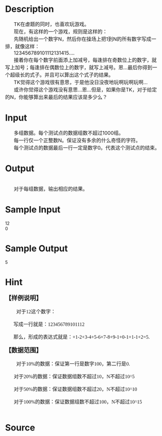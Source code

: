 
# Description

<div class="content"><div style="text-indent: 21pt"><span style="font-size: 12pt">TK</span><span style="font-size: 12pt">在虐题的同时，也喜欢玩游戏。</span></div>
<div style="text-indent: 21pt"><span style="font-size: 12pt">现在，有这样的一个游戏，规则是这样的：</span></div>
<div style="text-indent: 21pt"><span style="font-size: 12pt">先随机给出一个数字</span><span style="font-size: 12pt">N</span><span style="font-size: 12pt">，然后你在操场上把</span><span style="font-size: 12pt">1</span><span style="font-size: 12pt">到</span><span style="font-size: 12pt">N</span><span style="font-size: 12pt">的所有数字写成一排，就像这样：</span></div>
<div style="text-indent: 21pt"><span style="font-size: 12pt">123456789101112131415….</span></div>
<div style="text-indent: 21pt"><span style="font-size: 12pt">接着你在每个数字前面添上加减号，每逢排在奇数位上的数字，就写上加号；每逢排在偶数位上的数字，就写上减号。恩</span><span style="font-size: 12pt">…</span><span style="font-size: 12pt">最后你得到一个超级长的式子。并且可以算出这个式子的结果。</span></div>
<div style="text-indent: 21pt"><span style="font-size: 12pt">TK</span><span style="font-size: 12pt">觉得这个游戏很有意思，于是他没日没夜地玩啊玩啊玩啊</span><span style="font-size: 12pt">…</span></div>
<div style="text-indent: 21pt"><span style="font-size: 12pt">或许你觉得这个游戏没有意思</span><span style="font-size: 12pt">…</span><span style="font-size: 12pt">恩</span><span style="font-size: 12pt">…</span><span style="font-size: 12pt">但是，如果你是</span><span style="font-size: 12pt">TK</span><span style="font-size: 12pt">，对于给定的</span><span style="font-size: 12pt">N</span><span style="font-size: 12pt">，你能够算出来最后的结果应该是多少么？</span></div></div>

# Input

<div class="content"><div style="text-indent: 21pt"><span style="font-size: 12pt">多组数据。每个测试点的数据组数不超过</span><span style="font-size: 12pt">1000</span><span style="font-size: 12pt">组。</span></div>
<div style="text-indent: 21pt"><span style="font-size: 12pt">每一行仅一个正整数</span><span style="font-size: 12pt">N</span><span style="font-size: 12pt">。保证没有多余的什么奇怪的字符。</span></div>
<div style="text-indent: 21pt"><span style="font-size: 12pt">每个测试点的数据最后一行一定是数字</span><span style="font-size: 12pt">0</span><span style="font-size: 12pt">。代表这个测试点的结束。</span></div></div>

# Output

<div class="content"><div> </div>
<div style="text-indent: 21pt"><span style="font-size: 12pt">对于每组数据，输出相应的结果。</span></div></div>

# Sample Input

<div class="content"><span class="sampledata">12<br/>
0<br/>
</span></div>

# Sample Output

<div class="content"><span class="sampledata">5</span></div>

# Hint

<div class="content"><p></p><p class="MsoNormal" style="margin: 0cm 0cm 0pt"><b style="mso-bidi-font-weight: normal"><span style="font-size: 15pt; font-family: 华文细黑; mso-ascii-font-family: Calibri; mso-hansi-font-family: Calibri">【样例说明】</span></b><b style="mso-bidi-font-weight: normal"><span lang="EN-US" style="font-size: 15pt; mso-fareast-font-family: 华文细黑"><o:p></o:p></span></b></p><br/>
<p class="MsoNormal" style="margin: 0cm 0cm 0pt"><font size="3"><span lang="EN-US"><span style="mso-tab-count: 1"><font face="Calibri">         </font></span></span><span style="font-size: 12pt; font-family: 华文细黑; mso-ascii-font-family: Calibri; mso-hansi-font-family: Calibri">对于</span></font><span lang="EN-US" style="font-size: 12pt; mso-fareast-font-family: 华文细黑"><font face="Calibri">12</font></span><span style="font-size: 12pt; font-family: 华文细黑; mso-ascii-font-family: Calibri; mso-hansi-font-family: Calibri">这个数字：</span><span lang="EN-US" style="font-size: 12pt; mso-fareast-font-family: 华文细黑"><o:p></o:p></span></p><br/>
<p class="MsoNormal" style="margin: 0cm 0cm 0pt; text-indent: 20.25pt"><span style="font-size: 12pt; font-family: 华文细黑; mso-ascii-font-family: Calibri; mso-hansi-font-family: Calibri">写成一行就是：</span><span lang="EN-US" style="font-size: 12pt; mso-fareast-font-family: 华文细黑"><font face="Calibri">123456789101112<o:p></o:p></font></span></p><br/>
<p class="MsoNormal" style="margin: 0cm 0cm 0pt; text-indent: 20.25pt"><span style="font-size: 12pt; font-family: 华文细黑; mso-ascii-font-family: Calibri; mso-hansi-font-family: Calibri">那么，形成的表达式就是：</span><span lang="EN-US" style="font-size: 12pt; mso-fareast-font-family: 华文细黑"><font face="Calibri">+1-2+3-4+5-6+7-8+9-1+0-1+1-1+2=5.<o:p></o:p></font></span></p><br/>
<p class="MsoNormal" style="margin: 0cm 0cm 0pt"><b style="mso-bidi-font-weight: normal"><span style="font-size: 15pt; font-family: 华文细黑; mso-ascii-font-family: Calibri; mso-hansi-font-family: Calibri">【数据范围】</span></b><b style="mso-bidi-font-weight: normal"><span lang="EN-US" style="font-size: 15pt; mso-fareast-font-family: 华文细黑"><o:p></o:p></span></b></p><br/>
<p class="MsoNormal" style="margin: 0cm 0cm 0pt"><font size="3"><span lang="EN-US"><span style="mso-tab-count: 1"><font face="Calibri">         </font></span></span><span style="font-size: 12pt; font-family: 华文细黑; mso-ascii-font-family: Calibri; mso-hansi-font-family: Calibri">对于</span></font><span lang="EN-US" style="font-size: 12pt; mso-fareast-font-family: 华文细黑"><font face="Calibri">10%</font></span><span style="font-size: 12pt; font-family: 华文细黑; mso-ascii-font-family: Calibri; mso-hansi-font-family: Calibri">的数据：保证第一行是数字</span><span lang="EN-US" style="font-size: 12pt; mso-fareast-font-family: 华文细黑"><font face="Calibri">100</font></span><span style="font-size: 12pt; font-family: 华文细黑; mso-ascii-font-family: Calibri; mso-hansi-font-family: Calibri">，第二行是</span><span lang="EN-US" style="font-size: 12pt; mso-fareast-font-family: 华文细黑"><font face="Calibri">0.<o:p></o:p></font></span></p><br/>
<p class="MsoNormal" style="margin: 0cm 0cm 0pt"><span lang="EN-US" style="font-size: 12pt; mso-fareast-font-family: 华文细黑"><span style="mso-tab-count: 1"><font face="Calibri">       </font></span></span><span style="font-size: 12pt; font-family: 华文细黑; mso-ascii-font-family: Calibri; mso-hansi-font-family: Calibri">对于</span><span lang="EN-US" style="font-size: 12pt; mso-fareast-font-family: 华文细黑"><font face="Calibri">20%</font></span><span style="font-size: 12pt; font-family: 华文细黑; mso-ascii-font-family: Calibri; mso-hansi-font-family: Calibri">的数据：保证数据组数不超过</span><span lang="EN-US" style="font-size: 12pt; mso-fareast-font-family: 华文细黑"><font face="Calibri">10</font></span><span style="font-size: 12pt; font-family: 华文细黑; mso-ascii-font-family: Calibri; mso-hansi-font-family: Calibri">，</span><span lang="EN-US" style="font-size: 12pt; mso-fareast-font-family: 华文细黑"><font face="Calibri">N</font></span><span style="font-size: 12pt; font-family: 华文细黑; mso-ascii-font-family: Calibri; mso-hansi-font-family: Calibri">不超过</span><span lang="EN-US" style="font-size: 12pt; mso-fareast-font-family: 华文细黑"><font face="Calibri">10^5<o:p></o:p></font></span></p><br/>
<p class="MsoNormal" style="margin: 0cm 0cm 0pt"><span lang="EN-US" style="font-size: 12pt; mso-fareast-font-family: 华文细黑"><span style="mso-tab-count: 1"><font face="Calibri">       </font></span></span><span style="font-size: 12pt; font-family: 华文细黑; mso-ascii-font-family: Calibri; mso-hansi-font-family: Calibri">对于</span><span lang="EN-US" style="font-size: 12pt; mso-fareast-font-family: 华文细黑"><font face="Calibri">50%</font></span><span style="font-size: 12pt; font-family: 华文细黑; mso-ascii-font-family: Calibri; mso-hansi-font-family: Calibri">的数据：保证数据组数不超过</span><span lang="EN-US" style="font-size: 12pt; mso-fareast-font-family: 华文细黑"><font face="Calibri">20</font></span><span style="font-size: 12pt; font-family: 华文细黑; mso-ascii-font-family: Calibri; mso-hansi-font-family: Calibri">，</span><span lang="EN-US" style="font-size: 12pt; mso-fareast-font-family: 华文细黑"><font face="Calibri">N</font></span><span style="font-size: 12pt; font-family: 华文细黑; mso-ascii-font-family: Calibri; mso-hansi-font-family: Calibri">不超过</span><span lang="EN-US" style="font-size: 12pt; mso-fareast-font-family: 华文细黑"><font face="Calibri">10^10<o:p></o:p></font></span></p><br/>
<p class="MsoNormal" style="margin: 0cm 0cm 0pt"><span lang="EN-US" style="font-size: 12pt; mso-fareast-font-family: 华文细黑"><span style="mso-tab-count: 1"><font face="Calibri">       </font></span></span><span style="font-size: 12pt; font-family: 华文细黑; mso-ascii-font-family: Calibri; mso-hansi-font-family: Calibri">对于</span><span lang="EN-US" style="font-size: 12pt; mso-fareast-font-family: 华文细黑"><font face="Calibri">100%</font></span><span style="font-size: 12pt; font-family: 华文细黑; mso-ascii-font-family: Calibri; mso-hansi-font-family: Calibri">的数据：保证数据组数不超过</span><span lang="EN-US" style="font-size: 12pt; mso-fareast-font-family: 华文细黑"><font face="Calibri">100</font></span><span style="font-size: 12pt; font-family: 华文细黑; mso-ascii-font-family: Calibri; mso-hansi-font-family: Calibri">，</span><span lang="EN-US" style="font-size: 12pt; mso-fareast-font-family: 华文细黑"><font face="Calibri">N</font></span><span style="font-size: 12pt; font-family: 华文细黑; mso-ascii-font-family: Calibri; mso-hansi-font-family: Calibri">不超过</span><span lang="EN-US" style="font-size: 12pt; mso-fareast-font-family: 华文细黑"><font face="Calibri">10^15<o:p></o:p></font></span></p><br/>
<p></p><p></p></div>

# Source

<div class="content"><p><a href="problemset.php?search="></a></p></div>

